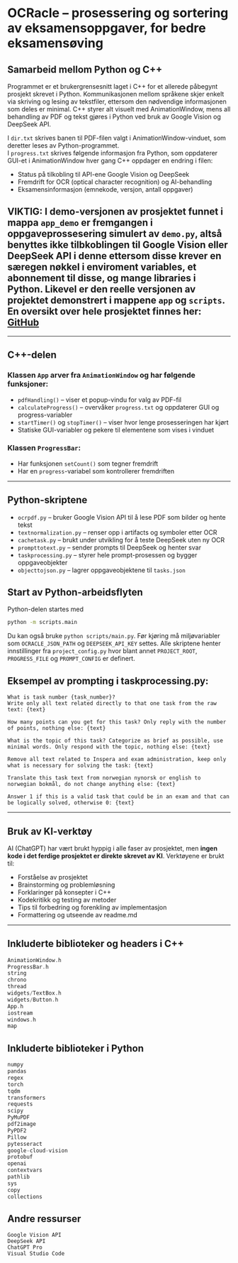 # OCRacle – prosessering og sortering av eksamensoppgaver, for bedre eksamensøving

## Samarbeid mellom Python og C++
Programmet er et brukergrensesnitt laget i C++ for et allerede påbegynt prosjekt skrevet i Python. Kommunikasjonen mellom språkene skjer enkelt via skriving og lesing av tekstfiler, ettersom den nødvendige informasjonen som deles er minimal. C++ styrer alt visuelt med AnimationWindow, mens all behandling av PDF og tekst gjøres i Python ved bruk av Google Vision og DeepSeek API.

I `dir.txt` skrives banen til PDF-filen valgt i AnimationWindow-vinduet, som deretter leses av Python-programmet.  
I `progress.txt` skrives følgende informasjon fra Python, som oppdaterer GUI-et i AnimationWindow hver gang C++ oppdager en endring i filen:
- Status på tilkobling til API-ene Google Vision og DeepSeek  
- Fremdrift for OCR (optical character recognition) og AI-behandling  
- Eksamensinformasjon (emnekode, versjon, antall oppgaver)

## VIKTIG: I demo-versjonen av prosjektet funnet i mappa `app_demo` er fremgangen i oppgaveprossesering simulert av `demo.py`, altså benyttes ikke tilbkoblingen til Google Vision eller DeepSeek API i denne ettersom disse krever en særegen nøkkel i enviroment variables, et abonnement til disse, og mange libraries i Python. Likevel er den reelle versjonen av projektet demonstrert i mappene ``app`` og ``scripts``. En oversikt over hele prosjektet finnes her: [GitHub](https://github.com/magnusendresen/OCRacle)

---

## C++-delen

### Klassen `App` arver fra `AnimationWindow` og har følgende funksjoner:
- `pdfHandling()` – viser et popup-vindu for valg av PDF-fil
- `calculateProgress()` – overvåker `progress.txt` og oppdaterer GUI og progress-variabler
- `startTimer()` og `stopTimer()` – viser hvor lenge prosesseringen har kjørt
- Statiske GUI-variabler og pekere til elementene som vises i vinduet

### Klassen `ProgressBar`:
- Har funksjonen `setCount()` som tegner fremdrift
- Har en `progress`-variabel som kontrollerer fremdriften

---

## Python-skriptene
- `ocrpdf.py` – bruker Google Vision API til å lese PDF som bilder og hente tekst
- `textnormalization.py` – renser opp i artifacts og symboler etter OCR
- `cachetask.py` – brukt under utvikling for å teste DeepSeek uten ny OCR
- `prompttotext.py` – sender prompts til DeepSeek og henter svar
- `taskprocessing.py` – styrer hele prompt-prosessen og bygger oppgaveobjekter
- `objecttojson.py` – lagrer oppgaveobjektene til `tasks.json`

## Start av Python-arbeidsflyten
Python-delen startes med

```bash
python -m scripts.main
```

Du kan også bruke `python scripts/main.py`. Før kjøring må miljøvariabler som `OCRACLE_JSON_PATH` og `DEEPSEEK_API_KEY` settes. Alle skriptene henter innstillinger fra `project_config.py` hvor blant annet `PROJECT_ROOT`, `PROGRESS_FILE` og `PROMPT_CONFIG` er definert.


## Eksempel av prompting i taskprocessing.py:
```
What is task number {task_number}?
Write only all text related directly to that one task from the raw text: {text}
```
```
How many points can you get for this task? Only reply with the number of points, nothing else: {text}
```
```
What is the topic of this task? Categorize as brief as possible, use minimal words. Only respond with the topic, nothing else: {text}
```
```
Remove all text related to Inspera and exam administration, keep only what is necessary for solving the task: {text}
```
```
Translate this task text from norwegian nynorsk or english to norwegian bokmål, do not change anything else: {text}
```
```
Answer 1 if this is a valid task that could be in an exam and that can be logically solved, otherwise 0: {text}
```
---

## Bruk av KI-verktøy

AI (ChatGPT) har vært brukt hyppig i alle faser av prosjektet, men **ingen kode i det ferdige prosjektet er direkte skrevet av KI**.
Verktøyene er brukt til:
- Forståelse av prosjektet
- Brainstorming og problemløsning
- Forklaringer på konsepter i C++
- Kodekritikk og testing av metoder
- Tips til forbedring og forenkling av implementasjon
- Formattering og utseende av readme.md

---

## Inkluderte biblioteker og headers i C++

```cpp
AnimationWindow.h
ProgressBar.h
string
chrono
thread
widgets/TextBox.h
widgets/Button.h
App.h
iostream
windows.h
map
```

## Inkluderte biblioteker i Python

```python
numpy
pandas
regex
torch
tqdm
transformers
requests
scipy
PyMuPDF
pdf2image
PyPDF2
Pillow
pytesseract
google-cloud-vision
protobuf
openai
contextvars
pathlib
sys
copy
collections
```

## Andre ressurser

```
Google Vision API
DeepSeek API
ChatGPT Pro
Visual Studio Code
```